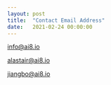 ```yaml
---
layout: post
title:  "Contact Email Address"
date:   2021-02-24 00:00:00
---
```


info@ai8.io

alastair@ai8.io

jiangbo@ai8.io
